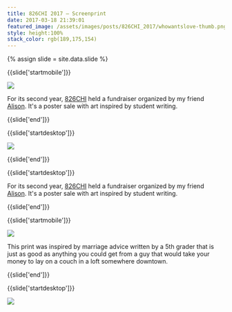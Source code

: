 ```yaml
---
title: 826CHI 2017 — Screenprint
date: 2017-03-18 21:39:01
featured_image: /assets/images/posts/826CHI_2017/whowantslove-thumb.png
style: height:100%
stack_color: rgb(189,175,154)
---
```

{% assign slide = site.data.slide %}

{{slide['startmobile']}}
	
<div><img class='full-height' src='{{ site.url }}/assets/images/posts/826CHI_2017/whowantslove-2016-3.png' srcset='{{ site.url }}/assets/images/posts/826CHI_2017/whowantslove-2016-3.png 235w, {{ site.url }}/assets/images/posts/826CHI_2017/whowantslove-2016-3@2x.png 470w, {{ site.url }}/assets/images/posts/826CHI_2017/whowantslove-2016-3@3x.png 705w'></div>

<p class='bg'>For its second year, <a href='http://826CHI.org/'>826CHI</a> held a fundraiser organized by my friend <a href='http://tinybold.com/'>Alison</a>. It's a poster sale with art inspired by student writing.</p>

{{slide['end']}}

{{slide['startdesktop']}}
	
<div><img class='full-width' src='{{ site.url }}/assets/images/posts/826CHI_2017/whowantslove-2016-1@2x.png' srcset='{{ site.url }}/assets/images/posts/826CHI_2017/whowantslove-2016-1.png 1024w, {{ site.url }}/assets/images/posts/826CHI_2017/whowantslove-2016-1@2x.png 2048w, {{ site.url }}/assets/images/posts/826CHI_2017/whowantslove-2016-1@3x.png 3072w'></div>

{{slide['end']}}

{{slide['startdesktop']}}

For its second year, <a href='http://826CHI.org/'>826CHI</a> held a fundraiser organized by my friend <a href='http://tinybold.com/'>Alison</a>. It's a poster sale with art inspired by student writing.

{{slide['end']}}

{{slide['startmobile']}}

<div><img class='full-height' src='{{ site.url }}/assets/images/posts/826CHI_2017/whowantslove-2016-2-mobile.png' srcset='{{ site.url }}/assets/images/posts/826CHI_2017/whowantslove-2016-2-mobile.png 375w, {{ site.url }}/assets/images/posts/826CHI_2017/whowantslove-2016-2-mobile@2x.png 750w, {{ site.url }}/assets/images/posts/826CHI_2017/whowantslove-2016-2-mobile@3x.png 1125w'></div>

<p class='bg'>This print was inspired by marriage advice written by a 5th grader that is just as good as anything you could get from a guy that would take your money to lay on a couch in a loft somewhere downtown.</p>

{{slide['end']}}

{{slide['startdesktop']}}

<div class='row'>

<div><img src='{{ site.url }}/assets/images/posts/826CHI_2017/whowantslove-2016-2@2x.png' srcset='{{ site.url }}/assets/images/posts/826CHI_2017/whowantslove-2016-2.png 394w, {{ site.url }}/assets/images/posts/826CHI_2017/whowantslove-2016-2@2x.png 788w, {{ site.url }}/assets/images/posts/826CHI_2017/whowantslove-2016-2@3x.png 1182w'></div><!--

--><div><img src='{{ site.url }}/assets/images/posts/826CHI_2017/whowantslove-2016-3@2x.png' srcset='{{ site.url }}/assets/images/posts/826CHI_2017/whowantslove-2016-3.png 235w, {{ site.url }}/assets/images/posts/826CHI_2017/whowantslove-2016-3@2x.png 470w, {{ site.url }}/assets/images/posts/826CHI_2017/whowantslove-2016-3@3x.png 705w'></div>

</div>

This print was inspired by marriage advice written by a 5th grader that is just as good as anything you could get from a guy that would take your money to lay on a couch in a loft somewhere downtown.

{{slide['end']}}

{{slide['startmobile']}}

<div><img class='full-height' src='{{ site.url }}/assets/images/posts/826CHI_2017/whowantslove-2016-4-mobile.png' srcset='{{ site.url }}/assets/images/posts/826CHI_2017/whowantslove-2016-4-mobile.png 375w, {{ site.url }}/assets/images/posts/826CHI_2017/whowantslove-2016-4-mobile@2x.png 750w, {{ site.url }}/assets/images/posts/826CHI_2017/whowantslove-2016-4-mobile@3x.png 1125w'></div>

{{slide['end']}}

{{slide['startdesktop']}}

<div><img src='{{ site.url }}/assets/images/posts/826CHI_2017/whowantslove-2016-4@2x.png' srcset='{{ site.url }}/assets/images/posts/826CHI_2017/whowantslove-2016-4.png 663w, {{ site.url }}/assets/images/posts/826CHI_2017/whowantslove-2016-4@2x.png 1326w, {{ site.url }}/assets/images/posts/826CHI_2017/whowantslove-2016-4@3x.png 1989w'></div>

{{slide['end']}}